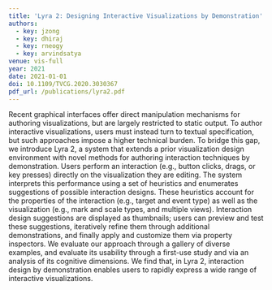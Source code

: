 ```yaml
---
title: 'Lyra 2: Designing Interactive Visualizations by Demonstration'
authors:
  - key: jzong
  - key: dhiraj
  - key: rneogy
  - key: arvindsatya
venue: vis-full
year: 2021
date: 2021-01-01
doi: 10.1109/TVCG.2020.3030367
pdf_url: /publications/lyra2.pdf
---
```


Recent graphical interfaces offer direct manipulation mechanisms for authoring visualizations, but are largely restricted to static output. To author interactive visualizations, users must instead turn to textual specification, but such approaches impose a higher technical burden. To bridge this gap, we introduce Lyra 2, a system that extends a prior visualization design environment with novel methods for authoring interaction techniques by demonstration. Users perform an interaction (e.g., button clicks, drags, or key presses) directly on the visualization they are editing. The system interprets this performance using a set of heuristics and enumerates suggestions of possible interaction designs. These heuristics account for the properties of the interaction (e.g., target and event type) as well as the visualization (e.g., mark and scale types, and multiple views). Interaction design suggestions are displayed as thumbnails; users can preview and test these suggestions, iteratively refine them through additional demonstrations, and finally apply and customize them via property inspectors. We evaluate our approach through a gallery of diverse examples, and evaluate its usability through a first-use study and via an analysis of its cognitive dimensions. We find that, in Lyra 2, interaction design by demonstration enables users to rapidly express a wide range of interactive visualizations.
